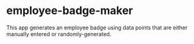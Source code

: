 # employee-badge-maker

This app generates an employee badge using data points that are either manually entered or randomly-generated.